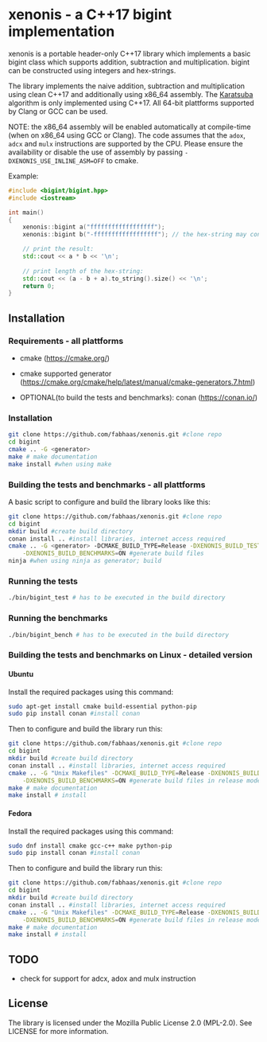 # xenonis - a C++17 bigint implementation
xenonis is a portable header-only C++17 library which implements a basic bigint class which supports addition, subtraction and multiplication. bigint can be constructed using integers and hex-strings.

The library implements the naive addition, subtraction and multiplication using clean C++17 and additionally using x86_64 assembly. The [Karatsuba](https://en.wikipedia.org/wiki/Karatsuba_algorithm) algorithm is only implemented using C++17. All 64-bit plattforms supported by Clang or GCC can be used.

NOTE: the x86_64 assembly will be enabled automatically at compile-time (when on x86_64 using GCC or Clang). The code assumes that the `adox`, `adcx` and `mulx` instructions are supported by the CPU. Please ensure the availability or disable the use of assembly by passing `-DXENONIS_USE_INLINE_ASM=OFF` to cmake.

Example:
```cpp
#include <bigint/bigint.hpp>
#include <iostream>

int main()
{
    xenonis::bigint a("ffffffffffffffffff");
    xenonis::bigint b("-ffffffffffffffffff"); // the hex-string may contain a -

    // print the result: 
    std::cout << a * b << '\n';
    
    // print length of the hex-string:
    std::cout << (a - b + a).to_string().size() << '\n';
    return 0;
}
```

## Installation

### Requirements - all plattforms

- cmake (https://cmake.org/)

- cmake supported generator (https://cmake.org/cmake/help/latest/manual/cmake-generators.7.html)

- OPTIONAL(to build the tests and benchmarks): conan (https://conan.io/)

### Installation
```bash
git clone https://github.com/fabhaas/xenonis.git #clone repo
cd bigint
cmake .. -G <generator>
make # make documentation
make install #when using make
```

### Building the tests and benchmarks - all plattforms

A basic script to configure and build the library looks like this:

```bash
git clone https://github.com/fabhaas/xenonis.git #clone repo
cd bigint
mkdir build #create build directory
conan install .. #install libraries, internet access required
cmake .. -G <generator> -DCMAKE_BUILD_TYPE=Release -DXENONIS_BUILD_TESTS=ON \
    -DXENONIS_BUILD_BENCHMARKS=ON #generate build files
ninja #when using ninja as generator; build
```

### Running the tests
```bash
./bin/bigint_test # has to be executed in the build directory
```

### Running the benchmarks
```bash
./bin/bigint_bench # has to be executed in the build directory
```

### Building the tests and benchmarks on Linux - detailed version

#### Ubuntu

Install the required packages using this command:

```bash
sudo apt-get install cmake build-essential python-pip
sudo pip install conan #install conan
```

Then to configure and build the library run this:

```bash
git clone https://github.com/fabhaas/xenonis.git #clone repo
cd bigint
mkdir build #create build directory
conan install .. #install libraries, internet access required
cmake .. -G "Unix Makefiles" -DCMAKE_BUILD_TYPE=Release -DXENONIS_BUILD_TESTS=ON \
    -DXENONIS_BUILD_BENCHMARKS=ON #generate build files in release mode
make # make documentation
make install # install
```

#### Fedora

Install the required packages using this command:

```bash
sudo dnf install cmake gcc-c++ make python-pip
sudo pip install conan #install conan
```

Then to configure and build the library run this:

```bash
git clone https://github.com/fabhaas/xenonis.git #clone repo
cd bigint
mkdir build #create build directory
conan install .. #install libraries, internet access required
cmake .. -G "Unix Makefiles" -DCMAKE_BUILD_TYPE=Release -DXENONIS_BUILD_TESTS=ON \
    -DXENONIS_BUILD_BENCHMARKS=ON #generate build files in release mode
make # make documentation
make install # install
```

## TODO
+ check for support for adcx, adox and mulx instruction

## License
The library is licensed under the Mozilla Public License 2.0 (MPL-2.0). See LICENSE for more information.
